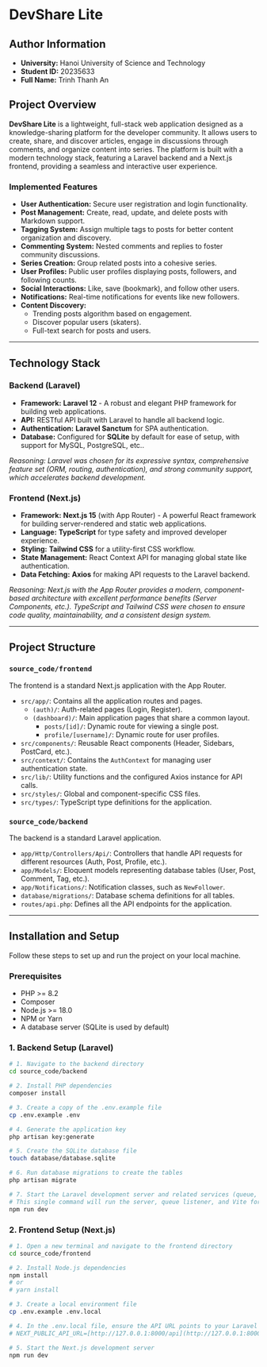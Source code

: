 # DevShare Lite

## Author Information

-   **University:** Hanoi University of Science and Technology
-   **Student ID:** 20235633
-   **Full Name:** Trinh Thanh An

## Project Overview

**DevShare Lite** is a lightweight, full-stack web application designed as a knowledge-sharing platform for the developer community. It allows users to create, share, and discover articles, engage in discussions through comments, and organize content into series. The platform is built with a modern technology stack, featuring a Laravel backend and a Next.js frontend, providing a seamless and interactive user experience.

### Implemented Features

-   **User Authentication:** Secure user registration and login functionality.
-   **Post Management:** Create, read, update, and delete posts with Markdown support.
-   **Tagging System:** Assign multiple tags to posts for better content organization and discovery.
-   **Commenting System:** Nested comments and replies to foster community discussions.
-   **Series Creation:** Group related posts into a cohesive series.
-   **User Profiles:** Public user profiles displaying posts, followers, and following counts.
-   **Social Interactions:** Like, save (bookmark), and follow other users.
-   **Notifications:** Real-time notifications for events like new followers.
-   **Content Discovery:**
    -   Trending posts algorithm based on engagement.
    -   Discover popular users (skaters).
    -   Full-text search for posts and users.

---

## Technology Stack

### Backend (Laravel)

-   **Framework:** **Laravel 12** - A robust and elegant PHP framework for building web applications.
-   **API:** RESTful API built with Laravel to handle all backend logic.
-   **Authentication:** **Laravel Sanctum** for SPA authentication.
-   **Database:** Configured for **SQLite** by default for ease of setup, with support for MySQL, PostgreSQL, etc..

*Reasoning: Laravel was chosen for its expressive syntax, comprehensive feature set (ORM, routing, authentication), and strong community support, which accelerates backend development.*

### Frontend (Next.js)

-   **Framework:** **Next.js 15** (with App Router) - A powerful React framework for building server-rendered and static web applications.
-   **Language:** **TypeScript** for type safety and improved developer experience.
-   **Styling:** **Tailwind CSS** for a utility-first CSS workflow.
-   **State Management:** React Context API for managing global state like authentication.
-   **Data Fetching:** **Axios** for making API requests to the Laravel backend.

*Reasoning: Next.js with the App Router provides a modern, component-based architecture with excellent performance benefits (Server Components, etc.). TypeScript and Tailwind CSS were chosen to ensure code quality, maintainability, and a consistent design system.*

---

## Project Structure

### `source_code/frontend`

The frontend is a standard Next.js application with the App Router.

-   `src/app/`: Contains all the application routes and pages.
    -   `(auth)/`: Auth-related pages (Login, Register).
    -   `(dashboard)/`: Main application pages that share a common layout.
        -   `posts/[id]/`: Dynamic route for viewing a single post.
        -   `profile/[username]/`: Dynamic route for user profiles.
-   `src/components/`: Reusable React components (Header, Sidebars, PostCard, etc.).
-   `src/context/`: Contains the `AuthContext` for managing user authentication state.
-   `src/lib/`: Utility functions and the configured Axios instance for API calls.
-   `src/styles/`: Global and component-specific CSS files.
-   `src/types/`: TypeScript type definitions for the application.

### `source_code/backend`

The backend is a standard Laravel application.

-   `app/Http/Controllers/Api/`: Controllers that handle API requests for different resources (Auth, Post, Profile, etc.).
-   `app/Models/`: Eloquent models representing database tables (User, Post, Comment, Tag, etc.).
-   `app/Notifications/`: Notification classes, such as `NewFollower`.
-   `database/migrations/`: Database schema definitions for all tables.
-   `routes/api.php`: Defines all the API endpoints for the application.

---

## Installation and Setup

Follow these steps to set up and run the project on your local machine.

### Prerequisites

-   PHP >= 8.2
-   Composer
-   Node.js >= 18.0
-   NPM or Yarn
-   A database server (SQLite is used by default)

### 1. Backend Setup (Laravel)

```bash
# 1. Navigate to the backend directory
cd source_code/backend

# 2. Install PHP dependencies
composer install

# 3. Create a copy of the .env.example file
cp .env.example .env

# 4. Generate the application key
php artisan key:generate

# 5. Create the SQLite database file
touch database/database.sqlite

# 6. Run database migrations to create the tables
php artisan migrate

# 7. Start the Laravel development server and related services (queue, vite)
# This single command will run the server, queue listener, and Vite for asset bundling.
npm run dev
```

### 2. Frontend Setup (Next.js)


```bash
# 1. Open a new terminal and navigate to the frontend directory
cd source_code/frontend

# 2. Install Node.js dependencies
npm install
# or
# yarn install

# 3. Create a local environment file
cp .env.example .env.local

# 4. In the .env.local file, ensure the API URL points to your Laravel backend
# NEXT_PUBLIC_API_URL=[http://127.0.0.1:8000/api](http://127.0.0.1:8000/api)

# 5. Start the Next.js development server
npm run dev
```